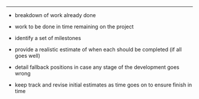 

---
- breakdown of work already done
- work to be done in time remaining on the project
  
- identify a set of milestones
- provide a realistic estimate of when each should be completed (if all goes well)
- detail fallback positions in case any stage of the development goes wrong
- keep track and revise initial estimates as time goes on to ensure finish in time